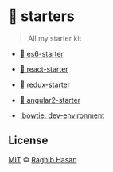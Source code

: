 # 🍴 starters

> All my starter kit

* [🦄 es6-starter ](https://github.com/ragmha/es6-starter)

* [🦄 react-starter](https://github.com/ragmha/react-starter)

* [🦄 redux-starter](https://github.com/ragmha/redux-starter)

* [🦄 angular2-starter](https://github.com/ragmha/ng2-starter)

* [:bowtie: dev-environment](https://github.com/ragmha/dev-environment)


## License
[MIT](./license) © [Raghib Hasan](http://raghibm.com/)
